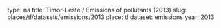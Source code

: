 type: na
title: Timor-Leste / Emissions of pollutants (2013)
slug: places/tl/datasets/emissions/2013
place: tl
dataset: emissions
year: 2013
